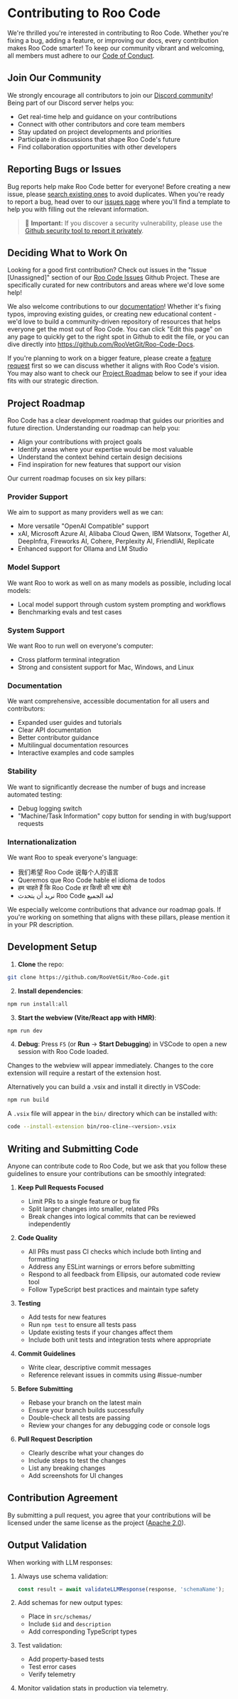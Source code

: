 # Contributing to Roo Code

We're thrilled you're interested in contributing to Roo Code. Whether you're fixing a bug, adding a feature, or improving our docs, every contribution makes Roo Code smarter! To keep our community vibrant and welcoming, all members must adhere to our [Code of Conduct](CODE_OF_CONDUCT.md).

## Join Our Community

We strongly encourage all contributors to join our [Discord community](https://discord.gg/roocode)! Being part of our Discord server helps you:

- Get real-time help and guidance on your contributions
- Connect with other contributors and core team members
- Stay updated on project developments and priorities
- Participate in discussions that shape Roo Code's future
- Find collaboration opportunities with other developers

## Reporting Bugs or Issues

Bug reports help make Roo Code better for everyone! Before creating a new issue, please [search existing ones](https://github.com/RooVetGit/Roo-Code/issues) to avoid duplicates. When you're ready to report a bug, head over to our [issues page](https://github.com/RooVetGit/Roo-Code/issues/new/choose) where you'll find a template to help you with filling out the relevant information.

<blockquote class='warning-note'>
     🔐 <b>Important:</b> If you discover a security vulnerability, please use the <a href="https://github.com/RooVetGit/Roo-Code/security/advisories/new">Github security tool to report it privately</a>.
</blockquote>

## Deciding What to Work On

Looking for a good first contribution? Check out issues in the "Issue [Unassigned]" section of our [Roo Code Issues](https://github.com/orgs/RooVetGit/projects/1) Github Project. These are specifically curated for new contributors and areas where we'd love some help!

We also welcome contributions to our [documentation](https://docs.roocode.com/)! Whether it's fixing typos, improving existing guides, or creating new educational content - we'd love to build a community-driven repository of resources that helps everyone get the most out of Roo Code. You can click "Edit this page" on any page to quickly get to the right spot in Github to edit the file, or you can dive directly into https://github.com/RooVetGit/Roo-Code-Docs.

If you're planning to work on a bigger feature, please create a [feature request](https://github.com/RooVetGit/Roo-Code/discussions/categories/feature-requests?discussions_q=is%3Aopen+category%3A%22Feature+Requests%22+sort%3Atop) first so we can discuss whether it aligns with Roo Code's vision. You may also want to check our [Project Roadmap](#project-roadmap) below to see if your idea fits with our strategic direction.

## Project Roadmap

Roo Code has a clear development roadmap that guides our priorities and future direction. Understanding our roadmap can help you:

- Align your contributions with project goals
- Identify areas where your expertise would be most valuable
- Understand the context behind certain design decisions
- Find inspiration for new features that support our vision

Our current roadmap focuses on six key pillars:

### Provider Support

We aim to support as many providers well as we can:

- More versatile "OpenAI Compatible" support
- xAI, Microsoft Azure AI, Alibaba Cloud Qwen, IBM Watsonx, Together AI, DeepInfra, Fireworks AI, Cohere, Perplexity AI, FriendliAI, Replicate
- Enhanced support for Ollama and LM Studio

### Model Support

We want Roo to work as well on as many models as possible, including local models:

- Local model support through custom system prompting and workflows
- Benchmarking evals and test cases

### System Support

We want Roo to run well on everyone's computer:

- Cross platform terminal integration
- Strong and consistent support for Mac, Windows, and Linux

### Documentation

We want comprehensive, accessible documentation for all users and contributors:

- Expanded user guides and tutorials
- Clear API documentation
- Better contributor guidance
- Multilingual documentation resources
- Interactive examples and code samples

### Stability

We want to significantly decrease the number of bugs and increase automated testing:

- Debug logging switch
- "Machine/Task Information" copy button for sending in with bug/support requests

### Internationalization

We want Roo to speak everyone's language:

- 我们希望 Roo Code 说每个人的语言
- Queremos que Roo Code hable el idioma de todos
- हम चाहते हैं कि Roo Code हर किसी की भाषा बोले
- نريد أن يتحدث Roo Code لغة الجميع

We especially welcome contributions that advance our roadmap goals. If you're working on something that aligns with these pillars, please mention it in your PR description.

## Development Setup

1. **Clone** the repo:

```sh
git clone https://github.com/RooVetGit/Roo-Code.git
```

2. **Install dependencies**:

```sh
npm run install:all
```

3. **Start the webview (Vite/React app with HMR)**:

```sh
npm run dev
```

4. **Debug**:
   Press `F5` (or **Run** → **Start Debugging**) in VSCode to open a new session with Roo Code loaded.

Changes to the webview will appear immediately. Changes to the core extension will require a restart of the extension host.

Alternatively you can build a .vsix and install it directly in VSCode:

```sh
npm run build
```

A `.vsix` file will appear in the `bin/` directory which can be installed with:

```sh
code --install-extension bin/roo-cline-<version>.vsix
```

## Writing and Submitting Code

Anyone can contribute code to Roo Code, but we ask that you follow these guidelines to ensure your contributions can be smoothly integrated:

1. **Keep Pull Requests Focused**

    - Limit PRs to a single feature or bug fix
    - Split larger changes into smaller, related PRs
    - Break changes into logical commits that can be reviewed independently

2. **Code Quality**

    - All PRs must pass CI checks which include both linting and formatting
    - Address any ESLint warnings or errors before submitting
    - Respond to all feedback from Ellipsis, our automated code review tool
    - Follow TypeScript best practices and maintain type safety

3. **Testing**

    - Add tests for new features
    - Run `npm test` to ensure all tests pass
    - Update existing tests if your changes affect them
    - Include both unit tests and integration tests where appropriate

4. **Commit Guidelines**

    - Write clear, descriptive commit messages
    - Reference relevant issues in commits using #issue-number

5. **Before Submitting**

    - Rebase your branch on the latest main
    - Ensure your branch builds successfully
    - Double-check all tests are passing
    - Review your changes for any debugging code or console logs

6. **Pull Request Description**
    - Clearly describe what your changes do
    - Include steps to test the changes
    - List any breaking changes
    - Add screenshots for UI changes

## Contribution Agreement

By submitting a pull request, you agree that your contributions will be licensed under the same license as the project ([Apache 2.0](LICENSE)).

## Output Validation

When working with LLM responses:

1. Always use schema validation:
   ```typescript
   const result = await validateLLMResponse(response, 'schemaName');
   ```

2. Add schemas for new output types:
   - Place in `src/schemas/`
   - Include `$id` and `description`
   - Add corresponding TypeScript types

3. Test validation:
   - Add property-based tests
   - Test error cases
   - Verify telemetry

4. Monitor validation stats in production via telemetry.
